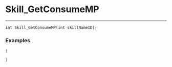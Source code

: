 # Skill_GetConsumeMP
---
```
int Skill_GetConsumeMP(int skillNameID);
```

### Examples
```cpp - C++
{

}
```
